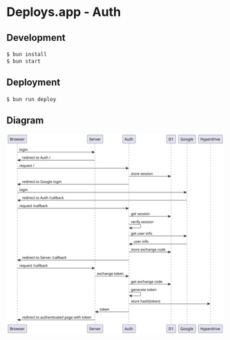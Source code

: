 # Deploys.app - Auth

## Development

```shell
$ bun install
$ bun start
```

## Deployment

```shell
$ bun run deploy
```

## Diagram

![Diagram](./diagram.svg)

